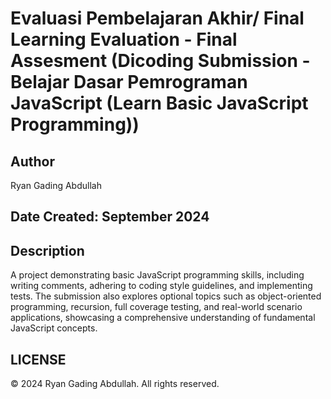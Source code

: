 # Evaluasi Pembelajaran Akhir/ Final Learning Evaluation - Final Assesment (Dicoding Submission - Belajar Dasar Pemrograman JavaScript (Learn Basic JavaScript Programming))

## Author

Ryan Gading Abdullah

## Date Created: September 2024

## Description

A project demonstrating basic JavaScript programming skills, including writing comments, adhering to coding style guidelines, and implementing tests. The submission also explores optional topics such as object-oriented programming, recursion, full coverage testing, and real-world scenario applications, showcasing a comprehensive understanding of fundamental JavaScript concepts.

## LICENSE

<!-- [MIT LICENSE](LICENSE) -->

&copy; 2024 Ryan Gading Abdullah. All rights reserved.
